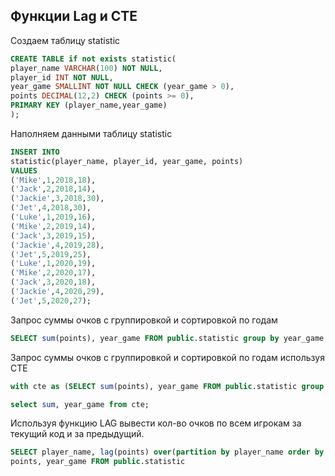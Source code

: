 ## Функции Lag и CTE

Создаем таблицу statistic
```sql
CREATE TABLE if not exists statistic(
player_name VARCHAR(100) NOT NULL,
player_id INT NOT NULL,
year_game SMALLINT NOT NULL CHECK (year_game > 0),
points DECIMAL(12,2) CHECK (points >= 0),
PRIMARY KEY (player_name,year_game)
);
```

Наполняем данными таблицу statistic
```sql
INSERT INTO
statistic(player_name, player_id, year_game, points)
VALUES
('Mike',1,2018,18),
('Jack',2,2018,14),
('Jackie',3,2018,30),
('Jet',4,2018,30),
('Luke',1,2019,16),
('Mike',2,2019,14),
('Jack',3,2019,15),
('Jackie',4,2019,28),
('Jet',5,2019,25),
('Luke',1,2020,19),
('Mike',2,2020,17),
('Jack',3,2020,18),
('Jackie',4,2020,29),
('Jet',5,2020,27);
```

Запрос суммы очков с группировкой и сортировкой по годам
```sql
SELECT sum(points), year_game FROM public.statistic group by year_game order by year_game;
```

Запрос суммы очков с группировкой и сортировкой по годам используя CTE
```sql
with cte as (SELECT sum(points), year_game FROM public.statistic group by year_game order by year_game)

select sum, year_game from cte;
```

Используя функцию LAG вывести кол-во очков по всем игрокам за текущий код и за предыдущий.
```sql
SELECT player_name, lag(points) over(partition by player_name order by year_game) as points_prev_year,
points, year_game FROM public.statistic
```